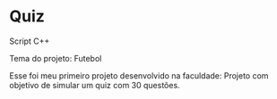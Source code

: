 # Quiz
Script C++

Tema do projeto: Futebol

Esse foi meu primeiro projeto desenvolvido na faculdade: Projeto com objetivo de simular um quiz com 30 questões. 
